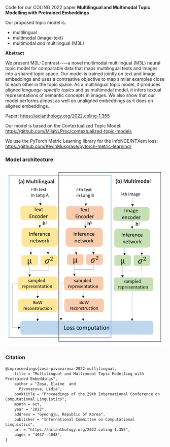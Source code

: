 Code for our COLING 2022 paper **Multilingual and Multimodal Topic Modelling with Pretrained Embeddings**

Our proposed topic model is:
- multilingual 
- multimodal (image-text) 
- multimodal *and* multilingual (M3L)

**Abstract**

We present M3L-Contrast--—a novel multimodal multilingual (M3L) neural topic model for comparable data that maps multilingual texts and images into a shared topic space. Our model is trained jointly on text and image embeddings and uses a contrastive objective to map similar examples close to each other in the topic space. As a multilingual topic model, it produces aligned *language-specific topics* and as multimodal model, it infers textual representations of semantic concepts in images. We also show that our model performs almost as well on unaligned embeddings as it does on aligned embeddings.

Paper: <https://aclanthology.org/2022.coling-1.355>

Our model is based on the Contextualized Topic Model: <https://github.com/MilaNLProc/contextualized-topic-models>

We use the PyTorch Metric Learning library for the InfoNCE/NTXent loss: <https://github.com/KevinMusgrave/pytorch-metric-learning/>

### Model architecture

![Multilingual and multimodal topic model architecture](https://github.com/ezosa/M3L-topic-model/blob/master/images/multilingual_and_multimodal.png)


### Citation
```
@inproceedings{zosa-pivovarova-2022-multilingual,
    title = "Multilingual and Multimodal Topic Modelling with Pretrained Embeddings",
    author = "Zosa, Elaine  and
      Pivovarova, Lidia",
    booktitle = "Proceedings of the 29th International Conference on Computational Linguistics",
    month = oct,
    year = "2022",
    address = "Gyeongju, Republic of Korea",
    publisher = "International Committee on Computational Linguistics",
    url = "https://aclanthology.org/2022.coling-1.355",
    pages = "4037--4048",
}
```
